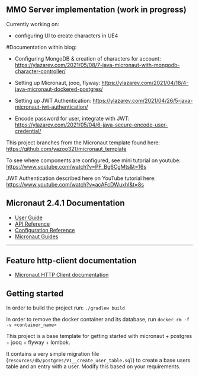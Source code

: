 ## MMO Server implementation (work in progress) 

Currently working on:
- configuring UI to create characters in UE4

#Documentation within blog:
- Configuring MongoDB & creation of characters for account: https://ylazarev.com/2021/05/08/7-java-micronaut-with-mongodb-character-controller/

- Setting up Micronaut, jooq, flyway:
https://ylazarev.com/2021/04/18/4-java-micronaut-dockered-postgres/

- Setting up JWT Authentication: 
https://ylazarev.com/2021/04/26/5-java-micronaut-jwt-authentication/

- Encode password for user, integrate with JWT: https://ylazarev.com/2021/05/04/6-java-secure-encode-user-credential/

This project branches from the Micronaut template found here:
https://github.com/yazoo321/micronaut_template

To see where components are configured, see mini tutorial on youtube:
https://www.youtube.com/watch?v=PF_Bg6CgMts&t=16s

JWT Authentication described here on YouTube tutorial here:
https://www.youtube.com/watch?v=acAFcDWuxhI&t=8s

## Micronaut 2.4.1 Documentation

- [User Guide](https://docs.micronaut.io/2.4.1/guide/index.html)
- [API Reference](https://docs.micronaut.io/2.4.1/api/index.html)
- [Configuration Reference](https://docs.micronaut.io/2.4.1/guide/configurationreference.html)
- [Micronaut Guides](https://guides.micronaut.io/index.html)
---

## Feature http-client documentation

- [Micronaut HTTP Client documentation](https://docs.micronaut.io/latest/guide/index.html#httpClient)

## Getting started

In order to build the project run:
`./gradlew build`

In order to remove the docker container and its database, run
`docker rm -f -v <container_name>`

This project is a base template for getting started with 
micronaut + postgres + jooq + flyway + lombok.

It contains a very simple migration file (`resources/db/postgres/V1__create_user_table.sql`) 
to create a base users table and 
an entry with a user. Modify this based on your requirements.

